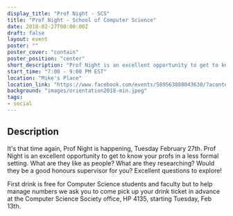 ```yaml
---
display_title: "Prof Night - SCS"
title: "Prof Night - School of Computer Science"
date: 2018-02-27T00:00:00Z
draft: false
layout: event
poster: ""
poster_cover: "contain"
poster_position: "center"
short_description: "Prof Night is an excellent opportunity to get to know your profs in a less formal setting. What are they like as people? What are they researching?"
start_time: "7:00 - 9:00 PM EST"
location: "Mike's Place"
location_link: "https://www.facebook.com/events/589563888043630/?acontext=%7B%22event_action_history%22%3A[%7B%22surface%22%3A%22page%22%7D]%7D"
background: "images/orientation2018-min.jpeg"
tags:
- social
---
```


## Description

It's that time again, Prof Night is happening, Tuesday February 27th. Prof Night is an excellent opportunity to get to know your profs in a less formal setting. What are they like as people? What are they researching? Would they be a good honours supervisor for you? Excellent questions to explore!

First drink is free for Computer Science students and faculty but to help manage numbers we ask you to come pick up your drink ticket in advance at the Computer Science Society office, HP 4135, starting Tuesday, Feb 13th.